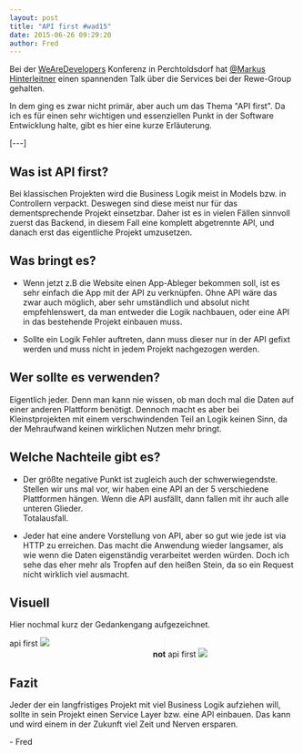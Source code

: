 ```yaml
---
layout: post
title: "API first #wad15"
date: 2015-06-26 09:29:20
author: Fred
---
```

Bei der [WeAreDevelopers](http://wearedevelopers.org) Konferenz in Perchtoldsdorf hat [@Markus Hinterleitner](https://twitter.com/mhinterleitner) einen spannenden Talk über die Services bei der Rewe-Group gehalten.


In dem ging es zwar nicht primär, aber auch um das Thema "API first". Da ich es für einen sehr wichtigen und essenziellen Punkt in der Software Entwicklung halte, gibt es hier eine kurze Erläuterung.


[---]


## Was ist API first?
Bei klassischen Projekten wird die Business Logik meist in Models bzw. in Controllern verpackt. Deswegen sind diese meist nur für das dementsprechende Projekt einsetzbar. Daher ist es in vielen Fällen sinnvoll zuerst das Backend, in diesem Fall eine komplett abgetrennte API, und danach erst das eigentliche Projekt umzusetzen. 


## Was bringt es?
* Wenn jetzt z.B die Website einen App-Ableger bekommen soll, ist es sehr einfach die App mit der API zu verknüpfen. Ohne API wäre das zwar auch möglich, aber sehr umständlich und absolut nicht empfehlenswert, da man entweder die Logik nachbauen, oder eine API in das bestehende Projekt einbauen muss.

* Sollte ein Logik Fehler auftreten, dann muss dieser nur in der API gefixt werden und muss nicht in jedem Projekt nachgezogen werden.


## Wer sollte es verwenden?
Eigentlich jeder. Denn man kann nie wissen, ob man doch mal die Daten auf einer anderen Plattform benötigt.
Dennoch macht es aber bei Kleinstprojekten mit einem verschwindenden Teil an Logik  keinen Sinn, da der Mehraufwand keinen wirklichen Nutzen mehr bringt.


## Welche Nachteile gibt es?
* Der größte negative Punkt  ist zugleich auch der schwerwiegendste. Stellen wir uns mal vor, wir haben eine API an der 5 verschiedene Plattformen hängen. Wenn die API ausfällt, dann fallen mit ihr auch alle unteren Glieder.  
<i class="i-arrow-right"></i> Totalausfall.

* Jeder hat eine andere Vorstellung von API, aber so gut wie jede ist via HTTP zu erreichen. Das macht die Anwendung wieder langsamer, als wie wenn die Daten eigenständig verarbeitet werden würden. Doch ich sehe das eher mehr als Tropfen auf den heißen Stein, da so ein Request nicht wirklich viel ausmacht.

## Visuell
Hier nochmal kurz der Gedankengang aufgezeichnet.

<div>
<div style="float: left; width: 50%; border-right: 1px solid #efefef; padding-right: 20px">
api first
<img src="//kcdn.at/dev-blog/images/api-first/Unbenannte Zeichnung.png" style="" />
</div>
<div style="float: right; width: 50%; padding-left: 20px;"> 
<b>not</b> api first
<img src="//kcdn.at/dev-blog/images/api-first/Unbenannte Zasdasdeichnung.png"  />

</div>
<div style="clear: both" ></div>
</div>

## Fazit

Jeder der ein langfristiges Projekt mit viel Business Logik aufziehen will, sollte in sein Projekt einen Service Layer bzw. eine API einbauen. Das kann und wird einem in der Zukunft viel Zeit und Nerven ersparen. 

<span>-</span> Fred